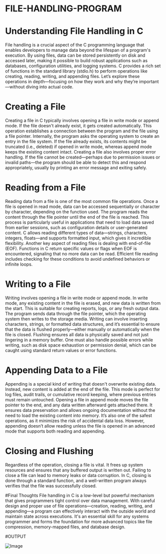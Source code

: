 # FILE-HANDLING-PROGRAM


# Understanding File Handling in C
File handling is a crucial aspect of the C programming language that enables developers to manage data beyond the lifespan of a program's execution. By using files, data can be stored persistently on disk and accessed later, making it possible to build robust applications such as databases, configuration utilities, and logging systems. C provides a rich set of functions in the standard library (stdio.h) to perform operations like creating, reading, writing, and appending files. Let’s explore these operations in depth—focusing on how they work and why they’re important—without diving into actual code.

# Creating a File
Creating a file in C typically involves opening a file in write mode or append mode. If the file doesn't already exist, it gets created automatically. This operation establishes a connection between the program and the file using a file pointer. Internally, the program asks the operating system to create an entry in the file system. If the file already exists, its contents might be truncated (i.e., deleted) if opened in write mode, whereas append mode keeps the existing content intact.
Creating a file also involves proper error handling. If the file cannot be created—perhaps due to permission issues or invalid paths—the program should be able to detect this and respond appropriately, usually by printing an error message and exiting safely.

# Reading from a File
Reading data from a file is one of the most common file operations. Once a file is opened in read mode, data can be accessed sequentially or character by character, depending on the function used. The program reads the content through the file pointer until the end of the file is reached.
This process is particularly useful in applications that need to load data saved from earlier sessions, such as configuration details or user-generated content. C allows reading different types of data—strings, characters, integers, floats—and supports formatted input, which gives it incredible flexibility.
Another key aspect of reading files is dealing with end-of-file (EOF). Functions in C return specific values or flags when EOF is encountered, signaling that no more data can be read. Efficient file reading includes checking for these conditions to avoid undefined behaviors or infinite loops.

# Writing to a File
Writing involves opening a file in write mode or append mode. In write mode, any existing content in the file is erased, and new data is written from the start. This is suitable for creating reports, logs, or any fresh output data. The program sends data through the file pointer, which the operating system then writes to the storage media.
Writing can involve inserting characters, strings, or formatted data structures, and it’s essential to ensure that the data is flushed properly—either manually or automatically when the file is closed. Flushing ensures all data is physically saved and not just lingering in a memory buffer.
One must also handle possible errors while writing, such as disk space exhaustion or permission denial, which can be caught using standard return values or error functions.

# Appending Data to a File
Appending is a special kind of writing that doesn't overwrite existing data. Instead, new content is added at the end of the file. This mode is perfect for log files, audit trails, or cumulative record keeping, where previous entries must remain untouched.
Opening a file in append mode moves the file pointer to the end, and any data written afterward gets attached there. It ensures data preservation and allows ongoing documentation without the need to load the existing content into memory.
It’s also one of the safest operations, as it minimizes the risk of accidental data loss. However, appending doesn’t allow reading unless the file is opened in an advanced mode that supports both reading and appending.

# Closing and Flushing
Regardless of the operation, closing a file is vital. It frees up system resources and ensures that any buffered output is written out. Failing to close a file can lead to memory leaks or data corruption. In C, closing is done through a standard function, and a well-written program always verifies that the file was successfully closed.

#Final Thoughts
File handling in C is a low-level but powerful mechanism that gives programmers tight control over data management. With careful design and proper use of file operations—creation, reading, writing, and appending—a program can effectively interact with the outside world and maintain state across executions. It's an essential skill for any systems programmer and forms the foundation for more advanced topics like file compression, memory-mapped files, and database design.


#OUTPUT

![Image](https://github.com/user-attachments/assets/b94612f5-a45a-4935-9326-3672982f921b)
